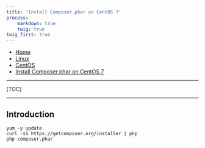 ```yaml
---
title: 'Install Composer.phar on CentOS 7'
process:
    markdown: true
    twig: true
twig_first: true
---
```


<nav class="breadcrumb is-medium" aria-label="breadcrumbs">
  <ul>
    <li><a href="/"><span class="icon is-small"><i class="fa fa-home"></i></span>Home<span></span></a></li>
    <li><a href="/linux"><span class="icon is-small"><i class="fa fa-linux"></i></span><span>Linux</span></a></li>
    <li><a href="/linux/centos"></i></span><span>CentOS</span></a></li>
    <li><a href="#"></i></span><span>Install Composer.phar on CentOS  7</span></a></li>
  </ul>
</nav>

---

[TOC]

----

## Introduction



```
yum -y update
curl -sS https://getcomposer.org/installer | php
php composer.phar
```